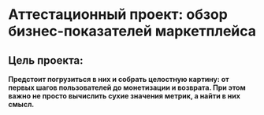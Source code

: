 # Аттестационный проект: обзор бизнес-показателей маркетплейса

## Цель проекта: 
**Предстоит погрузиться в них и собрать целостную картину: от первых шагов пользователей до монетизации и возврата. При этом важно не просто вычислить сухие значения метрик, а найти в них смысл.**
